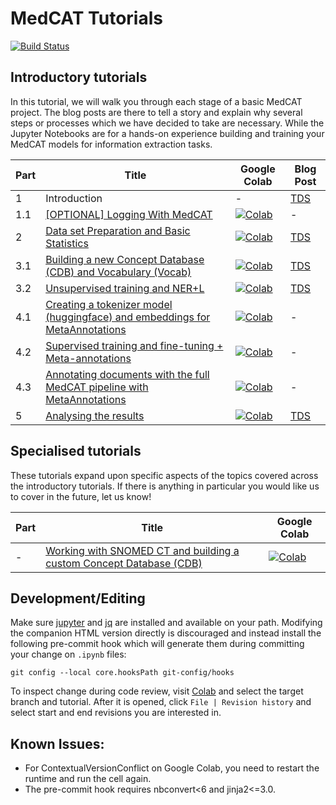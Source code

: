 # MedCAT Tutorials

[![Build Status](https://github.com/CogStack/MedCATtutorials/actions/workflows/main.yml/badge.svg?branch=main)](https://github.com/CogStack/MedCATtutorials/actions/workflows/main.yml?query=branch%3Amain)

## Introductory tutorials

In this tutorial, we will walk you through each stage of a basic MedCAT project. The blog posts are there to tell a story and explain why several steps or processes which we have decided to take are necessary. While the Jupyter Notebooks are for a hands-on experience building and training your MedCAT models for information extraction tasks.

| Part | Title                                                                       | Google Colab                                                                       | Blog Post |
| ---- |-----------------------------------------------------------------------------|------------------------------------------------------------------------------------|-----------|
| 1    | Introduction                                                               | -                                                                                  | [TDS](https://towardsdatascience.com/medcat-introduction-analyzing-electronic-health-records-e1c420afa13a)         |
| 1.1  | [\[OPTIONAL\] Logging With MedCAT](https://htmlpreview.github.io/?https://github.com/CogStack/MedCATtutorials/blob/main/notebooks/introductory/Part_1.1_OPTIONAL_Logging_With_MedCAT.html) | [![Colab](https://colab.research.google.com/assets/colab-badge.svg)](https://colab.research.google.com/github/CogStack/MedCATtutorials/blob/main/notebooks/introductory/Part_1.1_OPTIONAL_Logging_With_MedCAT.ipynb) | -
| 2    | [Data set Preparation and Basic Statistics](https://htmlpreview.github.io/?https://github.com/CogStack/MedCATtutorials/blob/main/notebooks/introductory/Part_2_Dataset_Analysis_and_Preparation.html)                                    | [![Colab](https://colab.research.google.com/assets/colab-badge.svg)](https://colab.research.google.com/github/CogStack/MedCATtutorials/blob/main/notebooks/introductory/Part_2_Dataset_Analysis_and_Preparation.ipynb) | [TDS](https://towardsdatascience.com/medcat-dataset-analysis-and-preparation-be8bc910bd6d)         |
| 3.1  | [Building a new Concept Database (CDB) and Vocabulary (Vocab)](https://htmlpreview.github.io/?https://github.com/CogStack/MedCATtutorials/blob/main/notebooks/introductory/Part_3_1_Building_a_Concept_Database_and_Vocabulary.html)                 | [![Colab](https://colab.research.google.com/assets/colab-badge.svg)](https://colab.research.google.com/github/CogStack/MedCATtutorials/blob/main/notebooks/introductory/Part_3_1_Building_a_Concept_Database_and_Vocabulary.ipynb) | [TDS](https://towardsdatascience.com/medcat-extracting-diseases-from-electronic-health-records-f53c45b3d1c1)         |
| 3.2  | [Unsupervised training and NER+L](https://htmlpreview.github.io/?https://github.com/CogStack/MedCATtutorials/blob/main/notebooks/introductory/Part_3_2_Extracting_Diseases_from_Electronic_Health_Records.html)                                             | [![Colab](https://colab.research.google.com/assets/colab-badge.svg)](https://colab.research.google.com/github/CogStack/MedCATtutorials/blob/main/notebooks/introductory/Part_3_2_Extracting_Diseases_from_Electronic_Health_Records.ipynb) | [TDS](https://towardsdatascience.com/medcat-extracting-diseases-from-electronic-health-records-f53c45b3d1c1)         |
| 4.1  | [Creating a tokenizer model (huggingface) and embeddings for MetaAnnotations](https://htmlpreview.github.io/?https://github.com/CogStack/MedCATtutorials/blob/main/notebooks/introductory/Part_4_1_ByteLevelBPETokenizer_and_Embeddings.html) | [![Colab](https://colab.research.google.com/assets/colab-badge.svg)](https://colab.research.google.com/github/CogStack/MedCATtutorials/blob/main/notebooks/introductory/Part_4_1_ByteLevelBPETokenizer_and_Embeddings.ipynb) | -         |
| 4.2  | [Supervised training and fine-tuning + Meta-annotations](https://htmlpreview.github.io/?https://github.com/CogStack/MedCATtutorials/blob/main/notebooks/introductory/Part_4_2_Supervised_Training_and_Meta_annotations.html)                      | [![Colab](https://colab.research.google.com/assets/colab-badge.svg)](https://colab.research.google.com/github/CogStack/MedCATtutorials/blob/main/notebooks/introductory/Part_4_2_Supervised_Training_and_Meta_annotations.ipynb) | -         |
| 4.3  | [Annotating documents with the full MedCAT pipeline with MetaAnnotations](https://htmlpreview.github.io/?https://github.com/CogStack/MedCATtutorials/blob/main/notebooks/introductory/Part_4_3_Annotating_documents_with_the_full_MedCAT_pipeline_with_MetaAnnotations.html)     | [![Colab](https://colab.research.google.com/assets/colab-badge.svg)](https://colab.research.google.com/github/CogStack/MedCATtutorials/blob/main/notebooks/introductory/Part_4_3_Annotating_documents_with_the_full_MedCAT_pipeline_with_MetaAnnotations.ipynb) | -         |
| 5    | [Analysing the results](https://htmlpreview.github.io/?https://github.com/CogStack/MedCATtutorials/blob/main/notebooks/introductory/Part_5_Prevalence_of_Physical_and_Mental_Diseases.html)                                                       | [![Colab](https://colab.research.google.com/assets/colab-badge.svg)](https://colab.research.google.com/github/CogStack/MedCATtutorials/blob/main/notebooks/introductory/Part_5_Prevalence_of_Physical_and_Mental_Diseases.ipynb) | [TDS](https://towardsdatascience.com/prevalence-of-physical-and-mental-diseases-450c0f4f5851)         |


## Specialised tutorials

These tutorials expand upon specific aspects of the topics covered across the introductory tutorials. If there is anything in particular you would like us to cover in the future, let us know!

| Part | Title                                                             | Google Colab                                                                                 |
| ---- |-------------------------------------------------------------------|----------------------------------------------------------------------------------------------|
| -    |[Working with SNOMED CT and building a custom Concept Database (CDB)](https://htmlpreview.github.io/?https://github.com/CogStack/MedCATtutorials/blob/main/notebooks/specialised/Preprocessing_SNOMED_CT.html)| [![Colab](https://colab.research.google.com/assets/colab-badge.svg)](https://colab.research.google.com/github/CogStack/MedCATtutorials/blob/main/notebooks/specialised/Preprocessing_SNOMED_CT.ipynb)|


## Development/Editing

Make sure [jupyter](https://docs.jupyter.org/en/latest/install.html) and [jq](https://stedolan.github.io/jq/download/) are installed and available on your path. Modifying the companion HTML version directly is discouraged and instead install the following pre-commit hook which will generate them during committing your change on `.ipynb` files:
```
git config --local core.hooksPath git-config/hooks
```

To inspect change during code review, visit [Colab](https://colab.research.google.com/github/CogStack/MedCATtutorials/blob) and select the target branch and tutorial. After it is opened, click `File | Revision history` and select start and end revisions you are interested in.


## Known Issues:
* For ContextualVersionConflict on Google Colab, you need to restart the runtime and run the cell again.
* The pre-commit hook requires nbconvert<6 and jinja2<=3.0.